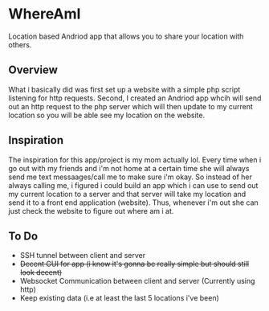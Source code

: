 # WhereAmI
Location based Andriod app that allows you to share your location with others.

## Overview
What i basically did was first set up a website with a simple php script listening for http requests. Second, I created an Andriod app whcih will send out an http request to the php server which will then update to my current location so you will be able see my location on the website. 

## Inspiration
The inspiration for this app/project is my mom actually lol. Every time when i go out with my friends and i'm not home at a certain time she will always send me text messaages/call me to make sure i'm okay. So instead of her always calling me, i figured i could build an app which i can use to send out my current location to a server and that server will take my location and send it to a front end application (website). Thus, whenever i'm out she can just check the website to figure out where am i at. 

## To Do 
- SSH tunnel between client and server
- <s>Decent GUI for app (i know it's gonna be really simple but should still look decent)</s>
- Websocket Communication between client and server (Currently using http)
- Keep existing data (i.e at least the last 5 locations i've been)

